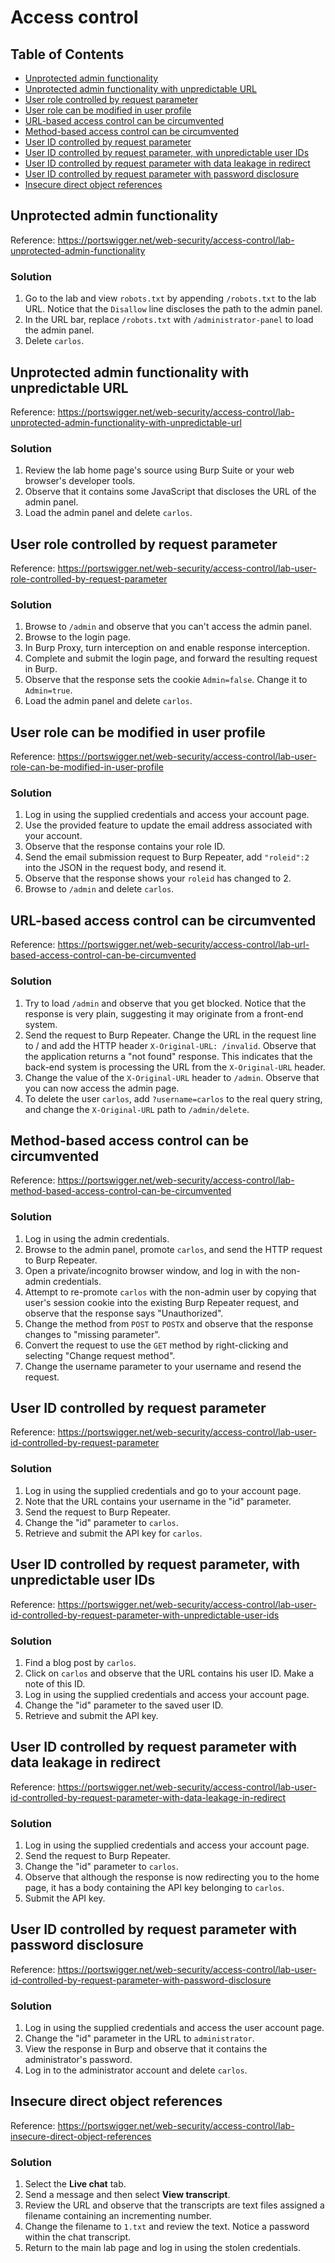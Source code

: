 <!-- omit in toc -->
# Access control

<!-- omit in toc -->
## Table of Contents

- [Unprotected admin functionality](#unprotected-admin-functionality)
- [Unprotected admin functionality with unpredictable URL](#unprotected-admin-functionality-with-unpredictable-url)
- [User role controlled by request parameter](#user-role-controlled-by-request-parameter)
- [User role can be modified in user profile](#user-role-can-be-modified-in-user-profile)
- [URL-based access control can be circumvented](#url-based-access-control-can-be-circumvented)
- [Method-based access control can be circumvented](#method-based-access-control-can-be-circumvented)
- [User ID controlled by request parameter](#user-id-controlled-by-request-parameter)
- [User ID controlled by request parameter, with unpredictable user IDs](#user-id-controlled-by-request-parameter-with-unpredictable-user-ids)
- [User ID controlled by request parameter with data leakage in redirect](#user-id-controlled-by-request-parameter-with-data-leakage-in-redirect)
- [User ID controlled by request parameter with password disclosure](#user-id-controlled-by-request-parameter-with-password-disclosure)
- [Insecure direct object references](#insecure-direct-object-references)

## Unprotected admin functionality
Reference: https://portswigger.net/web-security/access-control/lab-unprotected-admin-functionality

<!-- omit in toc -->
### Solution
1. Go to the lab and view ``robots.txt`` by appending ``/robots.txt`` to the lab URL. Notice that the ``Disallow`` line discloses the path to the admin panel.
2. In the URL bar, replace ``/robots.txt`` with ``/administrator-panel`` to load the admin panel.
3. Delete ``carlos``.

## Unprotected admin functionality with unpredictable URL
Reference: https://portswigger.net/web-security/access-control/lab-unprotected-admin-functionality-with-unpredictable-url

<!-- omit in toc -->
### Solution
1. Review the lab home page's source using Burp Suite or your web browser's developer tools.
2. Observe that it contains some JavaScript that discloses the URL of the admin panel.
3. Load the admin panel and delete ``carlos``.

## User role controlled by request parameter
Reference: https://portswigger.net/web-security/access-control/lab-user-role-controlled-by-request-parameter

<!-- omit in toc -->
### Solution
1. Browse to ``/admin`` and observe that you can't access the admin panel.
2. Browse to the login page.
3. In Burp Proxy, turn interception on and enable response interception.
4. Complete and submit the login page, and forward the resulting request in Burp.
5. Observe that the response sets the cookie ``Admin=false``. Change it to ``Admin=true``.
6. Load the admin panel and delete ``carlos``.

## User role can be modified in user profile
Reference: https://portswigger.net/web-security/access-control/lab-user-role-can-be-modified-in-user-profile

<!-- omit in toc -->
### Solution
1. Log in using the supplied credentials and access your account page.
2. Use the provided feature to update the email address associated with your account.
3. Observe that the response contains your role ID.
4. Send the email submission request to Burp Repeater, add ``"roleid":2`` into the JSON in the request body, and resend it.
5. Observe that the response shows your ``roleid`` has changed to 2.
6. Browse to ``/admin`` and delete ``carlos``.

## URL-based access control can be circumvented
Reference: https://portswigger.net/web-security/access-control/lab-url-based-access-control-can-be-circumvented

<!-- omit in toc -->
### Solution
1. Try to load ``/admin`` and observe that you get blocked. Notice that the response is very plain, suggesting it may originate from a front-end system.
2. Send the request to Burp Repeater. Change the URL in the request line to / and add the HTTP header ``X-Original-URL: /invalid``. Observe that the application returns a "not found" response. This indicates that the back-end system is processing the URL from the ``X-Original-URL`` header.
3. Change the value of the ``X-Original-URL`` header to ``/admin``. Observe that you can now access the admin page.
4. To delete the user ``carlos``, add ``?username=carlos`` to the real query string, and change the ``X-Original-URL`` path to ``/admin/delete``.

## Method-based access control can be circumvented
Reference: https://portswigger.net/web-security/access-control/lab-method-based-access-control-can-be-circumvented

<!-- omit in toc -->
### Solution
1. Log in using the admin credentials.
2. Browse to the admin panel, promote ``carlos``, and send the HTTP request to Burp Repeater.
3. Open a private/incognito browser window, and log in with the non-admin credentials.
4. Attempt to re-promote ``carlos`` with the non-admin user by copying that user's session cookie into the existing Burp Repeater request, and observe that the response says "Unauthorized".
5. Change the method from ``POST`` to ``POSTX`` and observe that the response changes to "missing parameter".
6. Convert the request to use the ``GET`` method by right-clicking and selecting "Change request method".
7. Change the username parameter to your username and resend the request.

## User ID controlled by request parameter
Reference: https://portswigger.net/web-security/access-control/lab-user-id-controlled-by-request-parameter

<!-- omit in toc -->
### Solution
1. Log in using the supplied credentials and go to your account page.
2. Note that the URL contains your username in the "id" parameter.
3. Send the request to Burp Repeater.
4. Change the "id" parameter to ``carlos``.
5. Retrieve and submit the API key for ``carlos``.

## User ID controlled by request parameter, with unpredictable user IDs
Reference: https://portswigger.net/web-security/access-control/lab-user-id-controlled-by-request-parameter-with-unpredictable-user-ids

<!-- omit in toc -->
### Solution
1. Find a blog post by ``carlos``.
2. Click on ``carlos`` and observe that the URL contains his user ID. Make a note of this ID.
3. Log in using the supplied credentials and access your account page.
4. Change the "id" parameter to the saved user ID.
5. Retrieve and submit the API key.

## User ID controlled by request parameter with data leakage in redirect
Reference: https://portswigger.net/web-security/access-control/lab-user-id-controlled-by-request-parameter-with-data-leakage-in-redirect

<!-- omit in toc -->
### Solution
1. Log in using the supplied credentials and access your account page.
2. Send the request to Burp Repeater.
3. Change the "id" parameter to ``carlos``.
4. Observe that although the response is now redirecting you to the home page, it has a body containing the API key belonging to ``carlos``.
5. Submit the API key.

## User ID controlled by request parameter with password disclosure
Reference: https://portswigger.net/web-security/access-control/lab-user-id-controlled-by-request-parameter-with-password-disclosure

<!-- omit in toc -->
### Solution
1. Log in using the supplied credentials and access the user account page.
2. Change the "id" parameter in the URL to ``administrator``.
3. View the response in Burp and observe that it contains the administrator's password.
4. Log in to the administrator account and delete ``carlos``.

## Insecure direct object references
Reference: https://portswigger.net/web-security/access-control/lab-insecure-direct-object-references

<!-- omit in toc -->
### Solution
1. Select the **Live chat** tab.
2. Send a message and then select **View transcript**.
3. Review the URL and observe that the transcripts are text files assigned a filename containing an incrementing number.
4. Change the filename to ``1.txt`` and review the text. Notice a password within the chat transcript.
5. Return to the main lab page and log in using the stolen credentials.